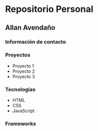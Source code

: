 # Repositorio Personal

## Allan Avendaño

### Información de contacto

### Proyectos

- Proyecto 1
- Proyecto 2
- Proyecto 3

### Tecnologías

- HTML
- CSS
- JavaScript

### Frameworks
